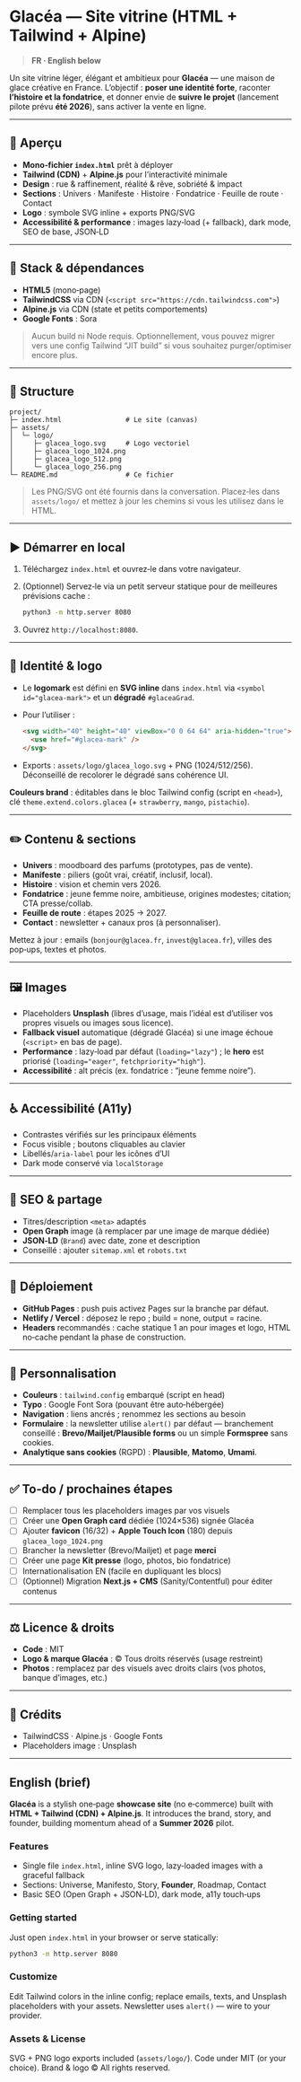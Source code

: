 # Glacéa — Site vitrine (HTML + Tailwind + Alpine)

> **FR · English below**

Un site vitrine léger, élégant et ambitieux pour **Glacéa** — une maison de glace créative en France. L’objectif : **poser une identité forte**, raconter **l’histoire et la fondatrice**, et donner envie de **suivre le projet** (lancement pilote prévu **été 2026**), sans activer la vente en ligne.

---

## 🚀 Aperçu

* **Mono‑fichier `index.html`** prêt à déployer
* **Tailwind (CDN)** + **Alpine.js** pour l’interactivité minimale
* **Design** : rue & raffinement, réalité & rêve, sobriété & impact
* **Sections** : Univers · Manifeste · Histoire · Fondatrice · Feuille de route · Contact
* **Logo** : symbole SVG inline + exports PNG/SVG
* **Accessibilité & performance** : images lazy‑load (+ fallback), dark mode, SEO de base, JSON‑LD

---

## 🧱 Stack & dépendances

* **HTML5** (mono‑page)
* **TailwindCSS** via CDN (`<script src="https://cdn.tailwindcss.com">`)
* **Alpine.js** via CDN (state et petits comportements)
* **Google Fonts** : Sora

> Aucun build ni Node requis. Optionnellement, vous pouvez migrer vers une config Tailwind “JIT build” si vous souhaitez purger/optimiser encore plus.

---

## 📂 Structure

```
project/
├─ index.html                # Le site (canvas)
├─ assets/
│  └─ logo/
│     ├─ glacea_logo.svg     # Logo vectoriel
│     ├─ glacea_logo_1024.png
│     ├─ glacea_logo_512.png
│     └─ glacea_logo_256.png
└─ README.md                 # Ce fichier
```

> Les PNG/SVG ont été fournis dans la conversation. Placez‑les dans `assets/logo/` et mettez à jour les chemins si vous les utilisez dans le HTML.

---

## ▶️ Démarrer en local

1. Téléchargez `index.html` et ouvrez‑le dans votre navigateur.
2. (Optionnel) Servez‑le via un petit serveur statique pour de meilleures prévisions cache :

   ```bash
   python3 -m http.server 8080
   ```
3. Ouvrez `http://localhost:8080`.

---

## 🎨 Identité & logo

* Le **logomark** est défini en **SVG inline** dans `index.html` via `<symbol id="glacea-mark">` et un **dégradé** `#glaceaGrad`.
* Pour l’utiliser :

  ```html
  <svg width="40" height="40" viewBox="0 0 64 64" aria-hidden="true">
    <use href="#glacea-mark" />
  </svg>
  ```
* Exports : `assets/logo/glacea_logo.svg` + PNG (1024/512/256). Déconseillé de recolorer le dégradé sans cohérence UI.

**Couleurs brand** : éditables dans le bloc Tailwind config (script en `<head>`), clé `theme.extend.colors.glacea` (+ `strawberry`, `mango`, `pistachio`).

---

## ✏️ Contenu & sections

* **Univers** : moodboard des parfums (prototypes, pas de vente).
* **Manifeste** : piliers (goût vrai, créatif, inclusif, local).
* **Histoire** : vision et chemin vers 2026.
* **Fondatrice** : jeune femme noire, ambitieuse, origines modestes; citation; CTA presse/collab.
* **Feuille de route** : étapes 2025 → 2027.
* **Contact** : newsletter + canaux pros (à personnaliser).

Mettez à jour : emails (`bonjour@glacea.fr`, `invest@glacea.fr`), villes des pop‑ups, textes et photos.

---

## 🖼️ Images

* Placeholders **Unsplash** (libres d’usage, mais l’idéal est d’utiliser vos propres visuels ou images sous licence).
* **Fallback visuel** automatique (dégradé Glacéa) si une image échoue (`<script>` en bas de page).
* **Performance** : lazy‑load par défaut (`loading="lazy"`) ; le **hero** est priorisé (`loading="eager"`, `fetchpriority="high"`).
* **Accessibilité** : alt précis (ex. fondatrice : “jeune femme noire”).

---

## ♿ Accessibilité (A11y)

* Contrastes vérifiés sur les principaux éléments
* Focus visible ; boutons cliquables au clavier
* Libellés/`aria-label` pour les icônes d’UI
* Dark mode conservé via `localStorage`

---

## 🔎 SEO & partage

* Titres/description `<meta>` adaptés
* **Open Graph** image (à remplacer par une image de marque dédiée)
* **JSON‑LD** (`Brand`) avec date, zone et description
* Conseillé : ajouter `sitemap.xml` et `robots.txt`

---

## 🚢 Déploiement

* **GitHub Pages** : push puis activez Pages sur la branche par défaut.
* **Netlify / Vercel** : déposez le repo ; build = none, output = racine.
* **Headers** recommandés : cache statique 1 an pour images et logo, HTML no‑cache pendant la phase de construction.

---

## 🔧 Personnalisation

* **Couleurs** : `tailwind.config` embarqué (script en head)
* **Typo** : Google Font Sora (pouvant être auto‑hébergée)
* **Navigation** : liens ancrés ; renommez les sections au besoin
* **Formulaire** : la newsletter utilise `alert()` par défaut — branchement conseillé : **Brevo/Mailjet/Plausible forms** ou un simple **Formspree** sans cookies.
* **Analytique sans cookies** (RGPD) : **Plausible**, **Matomo**, **Umami**.

---

## ✅ To‑do / prochaines étapes

* [ ] Remplacer tous les placeholders images par vos visuels
* [ ] Créer une **Open Graph card** dédiée (1024×536) signée Glacéa
* [ ] Ajouter **favicon** (16/32) + **Apple Touch Icon** (180) depuis `glacea_logo_1024.png`
* [ ] Brancher la newsletter (Brevo/Mailjet) et page **merci**
* [ ] Créer une page **Kit presse** (logo, photos, bio fondatrice)
* [ ] Internationalisation EN (facile en dupliquant les blocs)
* [ ] (Optionnel) Migration **Next.js + CMS** (Sanity/Contentful) pour éditer contenus

---

## ⚖️ Licence & droits

* **Code** : MIT
* **Logo & marque Glacéa** : © Tous droits réservés (usage restreint)
* **Photos** : remplacez par des visuels avec droits clairs (vos photos, banque d’images, etc.)

---

## 🙌 Crédits

* TailwindCSS · Alpine.js · Google Fonts
* Placeholders image : Unsplash

---

## English (brief)

**Glacéa** is a stylish one‑page **showcase site** (no e‑commerce) built with **HTML + Tailwind (CDN) + Alpine.js**. It introduces the brand, story, and founder, building momentum ahead of a **Summer 2026** pilot.

### Features

* Single file `index.html`, inline SVG logo, lazy‑loaded images with a graceful fallback
* Sections: Universe, Manifesto, Story, **Founder**, Roadmap, Contact
* Basic SEO (Open Graph + JSON‑LD), dark mode, a11y touch‑ups

### Getting started

Just open `index.html` in your browser or serve statically:

```bash
python3 -m http.server 8080
```

### Customize

Edit Tailwind colors in the inline config; replace emails, texts, and Unsplash placeholders with your assets. Newsletter uses `alert()` — wire to your provider.

### Assets & License

SVG + PNG logo exports included (`assets/logo/`). Code under MIT (or your choice). Brand & logo © All rights reserved.
